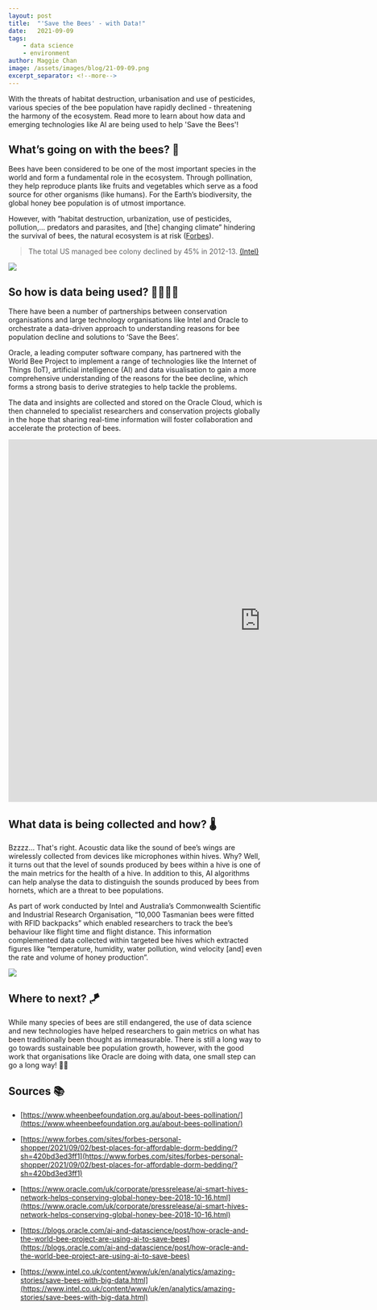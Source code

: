 ```yaml
---
layout: post
title:  "'Save the Bees' - with Data!"
date:   2021-09-09
tags: 
    - data science
    - environment
author: Maggie Chan
image: /assets/images/blog/21-09-09.png
excerpt_separator: <!--more-->
---
```


With the threats of habitat destruction, urbanisation and use of pesticides, various species of the bee population have rapidly declined - threatening the harmony of the ecosystem. Read more to learn about how data and emerging technologies like AI are being used to help 'Save the Bees'!

<!--more-->

## What’s going on with the bees? 🐝

Bees have been considered to be one of the most important species in the world and form a fundamental role in the ecosystem. Through pollination, they help reproduce plants like fruits and vegetables which serve as a food source for other organisms (like humans). For the Earth’s biodiversity, the global honey bee population is of utmost importance.

However, with “habitat destruction, urbanization, use of pesticides, pollution,... predators and parasites, and [the] changing climate” hindering the survival of bees, the natural ecosystem is at risk ([Forbes](https://www.forbes.com/sites/bernardmarr/2020/04/22/how-artificial-intelligence-iot-and-big-data-can-save-the-bees/)). 
> The total US managed bee colony declined by 45% in 2012-13. [(Intel)](https://www.intel.co.uk/content/www/uk/en/analytics/amazing-stories/save-bees-with-big-data.html)

![](https://assets.weforum.org/editor/uXyYcPbzPZ9J-6DcTnECyTLZ8E7DgKQWBlmr9Asjajg.png)


## So how is data being used? 👨‍💻👩‍💻

There have been a number of partnerships between conservation organisations and large technology organisations like Intel and Oracle to orchestrate a data-driven approach to understanding reasons for bee population decline and solutions to ‘Save the Bees’.

Oracle, a leading computer software company, has partnered with the World Bee Project to implement a range of technologies like the Internet of Things (IoT), artificial intelligence (AI) and data visualisation to gain a more comprehensive understanding of the reasons for the bee decline, which forms a strong basis to derive strategies to help tackle the problems.

The data and insights are collected and stored on the Oracle Cloud, which is then channeled to specialist researchers and conservation projects globally in the hope that sharing real-time information will foster collaboration and accelerate the protection of bees.

<iframe width="1000" height="720" src="https://www.youtube.com/embed/sgCGHBek1To?list=TLGGFMSUVdPNxawwNDA5MjAyMQ" title="YouTube video player" frameborder="0" allow="accelerometer; autoplay; clipboard-write; encrypted-media; gyroscope; picture-in-picture" allowfullscreen></iframe>


## What data is being collected and how? 🌡

Bzzzz… That's right. Acoustic data like the sound of bee’s wings are wirelessly collected from devices like microphones within hives. Why? Well, it turns out that the level of sounds produced by bees within a hive is one of the main metrics for the health of a hive. In addition to this, AI algorithms can help analyse the data to distinguish the sounds produced by bees from hornets, which are a threat to bee populations.

As part of work conducted by Intel and Australia’s Commonwealth Scientific and Industrial Research Organisation, “10,000 Tasmanian bees were fitted with RFID backpacks” which enabled researchers to track the bee’s behaviour like flight time and flight distance. This information complemented data collected within targeted bee hives which extracted figures like “temperature, humidity, water pollution, wind velocity [and] even the rate and volume of honey production”.

![](https://www.intel.co.uk/content/dam/www/public/emea/uk/en/images/photography-business/16x9/nature-chipbee-16x9.jpg.rendition.intel.web.1920.1080.jpg)


## Where to next? 🪁

While many species of bees are still endangered, the use of data science and new technologies have helped researchers to gain metrics on what has been traditionally been thought as immeasurable. There is still a long way to go towards sustainable bee population growth, however, with the good work that organisations like Oracle are doing with data, one small step can go a long way! 🌼🐝


## Sources 📚
-   [https://www.wheenbeefoundation.org.au/about-bees-pollination/](https://www.wheenbeefoundation.org.au/about-bees-pollination/)
    
-   [https://www.forbes.com/sites/forbes-personal-shopper/2021/09/02/best-places-for-affordable-dorm-bedding/?sh=420bd3ed3ff1](https://www.forbes.com/sites/forbes-personal-shopper/2021/09/02/best-places-for-affordable-dorm-bedding/?sh=420bd3ed3ff1)
    
-   [https://www.oracle.com/uk/corporate/pressrelease/ai-smart-hives-network-helps-conserving-global-honey-bee-2018-10-16.html](https://www.oracle.com/uk/corporate/pressrelease/ai-smart-hives-network-helps-conserving-global-honey-bee-2018-10-16.html)
    
-   [https://blogs.oracle.com/ai-and-datascience/post/how-oracle-and-the-world-bee-project-are-using-ai-to-save-bees](https://blogs.oracle.com/ai-and-datascience/post/how-oracle-and-the-world-bee-project-are-using-ai-to-save-bees)
    
-   [https://www.intel.co.uk/content/www/uk/en/analytics/amazing-stories/save-bees-with-big-data.html](https://www.intel.co.uk/content/www/uk/en/analytics/amazing-stories/save-bees-with-big-data.html)